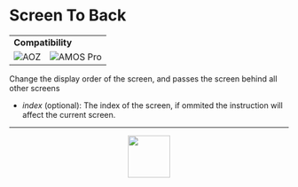# Screen To Back
<table><tr><td colspan="3"><b>Compatibility</b></td></tr><tr><td><img src="https://drive.google.com/uc?export=view&id=1NbXQFq8_hw18wZSmQiAaH8PEkx0iN0ue" valign="center" all="AOZ" title="AOZ" /></td><td><img src="https://drive.google.com/uc?export=view&id=1fgABxUMBV1JldXUZcovQuoqBjafQ_Btp" valign="center" all="AMOS Pro" title="AMOS Pro" /></td></tr></table>

Change the display order of the screen, and passes the screen behind all other screens
- _index_ (optional): The index of the screen, if ommited the instruction will affect the current screen.
---
<p align="center"><img valign="middle" width="76px" src="https://drive.google.com/uc?export=view&id=1c2KO0LJpvMS9X9CAGV6dOfciR7OWhdKA" /></p>